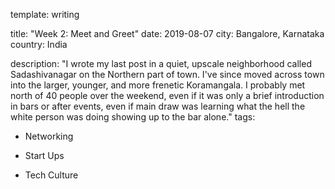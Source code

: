 template: writing

title: "Week 2: Meet and Greet"
date: 2019-08-07
city: Bangalore, Karnataka
country: India

description: "I wrote my last post in a quiet, upscale neighborhood called Sadashivanagar on the Northern part of town. I've since moved across town into the larger, younger, and more frenetic Koramangala. I probably met north of 40 people over the weekend, even if it was only a brief introduction in bars or after events, even if main draw was learning what the hell the white person was doing showing up to the bar alone."
tags:
  - Networking

  - Start Ups

  - Tech Culture

    